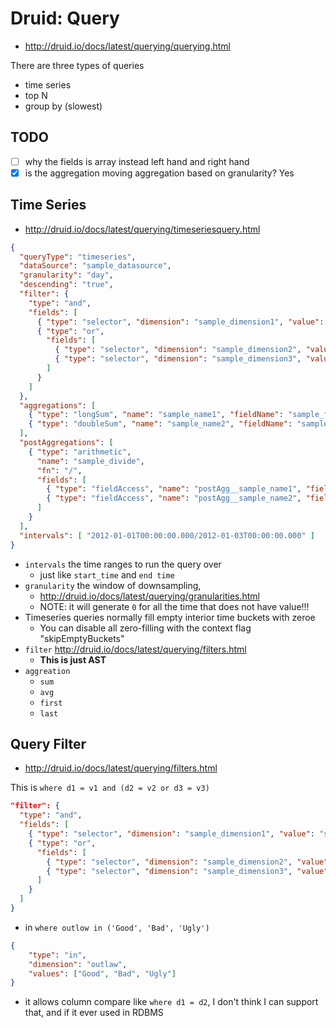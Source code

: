 # Druid: Query

- http://druid.io/docs/latest/querying/querying.html

There are three types of queries

- time series
- top N
- group by (slowest)

## TODO

- [ ] why the fields is array instead left hand and right hand
- [x] is the aggregation moving aggregation based on granularity? Yes

## Time Series

- http://druid.io/docs/latest/querying/timeseriesquery.html

````json
{
  "queryType": "timeseries",
  "dataSource": "sample_datasource",
  "granularity": "day",
  "descending": "true",
  "filter": {
    "type": "and",
    "fields": [
      { "type": "selector", "dimension": "sample_dimension1", "value": "sample_value1" },
      { "type": "or",
        "fields": [
          { "type": "selector", "dimension": "sample_dimension2", "value": "sample_value2" },
          { "type": "selector", "dimension": "sample_dimension3", "value": "sample_value3" }
        ]
      }
    ]
  },
  "aggregations": [
    { "type": "longSum", "name": "sample_name1", "fieldName": "sample_fieldName1" },
    { "type": "doubleSum", "name": "sample_name2", "fieldName": "sample_fieldName2" }
  ],
  "postAggregations": [
    { "type": "arithmetic",
      "name": "sample_divide",
      "fn": "/",
      "fields": [
        { "type": "fieldAccess", "name": "postAgg__sample_name1", "fieldName": "sample_name1" },
        { "type": "fieldAccess", "name": "postAgg__sample_name2", "fieldName": "sample_name2" }
      ]
    }
  ],
  "intervals": [ "2012-01-01T00:00:00.000/2012-01-03T00:00:00.000" ]
}
````

- `intervals` the time ranges to run the query over
  - just like `start_time` and `end time`
- `granularity` the window of downsampling,
  - http://druid.io/docs/latest/querying/granularities.html
  - NOTE: it will generate `0` for all the time that does not have value!!!
- Timeseries queries normally fill empty interior time buckets with zeroe
  - You can disable all zero-filling with the context flag "skipEmptyBuckets"
- `filter` http://druid.io/docs/latest/querying/filters.html
  - **This is just AST**
- `aggreation`
  - `sum`
  - `avg`
  - `first`
  - `last`

## Query Filter  

- http://druid.io/docs/latest/querying/filters.html

This is `where d1 = v1 and (d2 = v2 or d3 = v3)`

````json
"filter": {
  "type": "and",
  "fields": [
    { "type": "selector", "dimension": "sample_dimension1", "value": "sample_value1" },
    { "type": "or",
      "fields": [
        { "type": "selector", "dimension": "sample_dimension2", "value": "sample_value2" },
        { "type": "selector", "dimension": "sample_dimension3", "value": "sample_value3" }
      ]
    }
  ]
}
````

- in `where outlow in ('Good', 'Bad', 'Ugly')`

````json
{
    "type": "in",
    "dimension": "outlaw",
    "values": ["Good", "Bad", "Ugly"]
}
````

- it allows column compare like `where d1 = d2`, I don't think I can support that, and if it ever used in RDBMS
